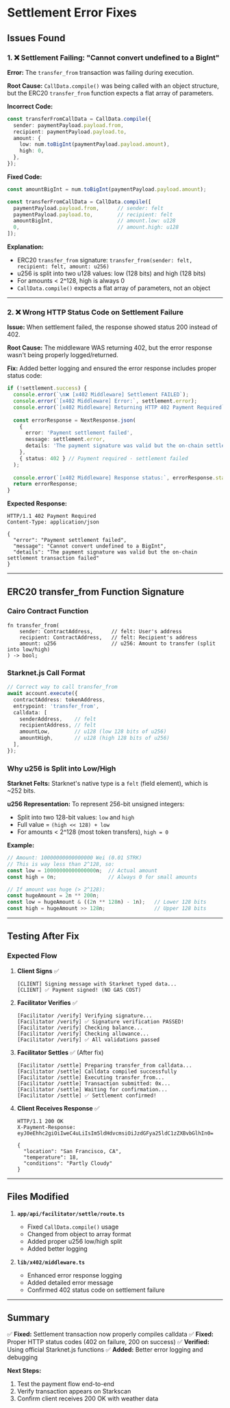 # Settlement Error Fixes

## Issues Found

### 1. ❌ Settlement Failing: "Cannot convert undefined to a BigInt"
**Error:** The `transfer_from` transaction was failing during execution.

**Root Cause:** `CallData.compile()` was being called with an object structure, but the ERC20 `transfer_from` function expects a flat array of parameters.

**Incorrect Code:**
```typescript
const transferFromCallData = CallData.compile({
  sender: paymentPayload.payload.from,
  recipient: paymentPayload.payload.to,
  amount: {
    low: num.toBigInt(paymentPayload.payload.amount),
    high: 0,
  },
});
```

**Fixed Code:**
```typescript
const amountBigInt = num.toBigInt(paymentPayload.payload.amount);

const transferFromCallData = CallData.compile([
  paymentPayload.payload.from,      // sender: felt
  paymentPayload.payload.to,        // recipient: felt
  amountBigInt,                     // amount.low: u128
  0,                                // amount.high: u128
]);
```

**Explanation:**
- ERC20 `transfer_from` signature: `transfer_from(sender: felt, recipient: felt, amount: u256)`
- u256 is split into two u128 values: low (128 bits) and high (128 bits)
- For amounts < 2^128, high is always 0
- `CallData.compile()` expects a flat array of parameters, not an object

---

### 2. ❌ Wrong HTTP Status Code on Settlement Failure
**Issue:** When settlement failed, the response showed status 200 instead of 402.

**Root Cause:** The middleware WAS returning 402, but the error response wasn't being properly logged/returned.

**Fix:** Added better logging and ensured the error response includes proper status code:

```typescript
if (!settlement.success) {
  console.error(`\n❌ [x402 Middleware] Settlement FAILED`);
  console.error(`[x402 Middleware] Error:`, settlement.error);
  console.error(`[x402 Middleware] Returning HTTP 402 Payment Required`);
  
  const errorResponse = NextResponse.json(
    {
      error: 'Payment settlement failed',
      message: settlement.error,
      details: 'The payment signature was valid but the on-chain settlement transaction failed',
    },
    { status: 402 } // Payment required - settlement failed
  );
  
  console.error(`[x402 Middleware] Response status:`, errorResponse.status);
  return errorResponse;
}
```

**Expected Response:**
```http
HTTP/1.1 402 Payment Required
Content-Type: application/json

{
  "error": "Payment settlement failed",
  "message": "Cannot convert undefined to a BigInt",
  "details": "The payment signature was valid but the on-chain settlement transaction failed"
}
```

---

## ERC20 transfer_from Function Signature

### Cairo Contract Function
```cairo
fn transfer_from(
    sender: ContractAddress,      // felt: User's address
    recipient: ContractAddress,   // felt: Recipient's address  
    amount: u256                  // u256: Amount to transfer (split into low/high)
) -> bool;
```

### Starknet.js Call Format
```typescript
// Correct way to call transfer_from
await account.execute({
  contractAddress: tokenAddress,
  entrypoint: 'transfer_from',
  calldata: [
    senderAddress,    // felt
    recipientAddress, // felt
    amountLow,        // u128 (low 128 bits of u256)
    amountHigh,       // u128 (high 128 bits of u256)
  ],
});
```

### Why u256 is Split into Low/High

**Starknet Felts:** Starknet's native type is a `felt` (field element), which is ~252 bits.

**u256 Representation:** To represent 256-bit unsigned integers:
- Split into two 128-bit values: `low` and `high`
- Full value = `(high << 128) + low`
- For amounts < 2^128 (most token transfers), `high = 0`

**Example:**
```typescript
// Amount: 10000000000000000 Wei (0.01 STRK)
// This is way less than 2^128, so:
const low = 10000000000000000n;  // Actual amount
const high = 0n;                 // Always 0 for small amounts

// If amount was huge (> 2^128):
const hugeAmount = 2n ** 200n;
const low = hugeAmount & ((2n ** 128n) - 1n);   // Lower 128 bits
const high = hugeAmount >> 128n;                // Upper 128 bits
```

---

## Testing After Fix

### Expected Flow

1. **Client Signs** ✅
   ```
   [CLIENT] Signing message with Starknet typed data...
   [CLIENT] ✅ Payment signed! (NO GAS COST)
   ```

2. **Facilitator Verifies** ✅
   ```
   [Facilitator /verify] Verifying signature...
   [Facilitator /verify] ✅ Signature verification PASSED!
   [Facilitator /verify] Checking balance...
   [Facilitator /verify] Checking allowance...
   [Facilitator /verify] ✅ All validations passed
   ```

3. **Facilitator Settles** ✅ (After fix)
   ```
   [Facilitator /settle] Preparing transfer_from calldata...
   [Facilitator /settle] Calldata compiled successfully
   [Facilitator /settle] Executing transfer_from...
   [Facilitator /settle] Transaction submitted: 0x...
   [Facilitator /settle] Waiting for confirmation...
   [Facilitator /settle] ✅ Settlement confirmed!
   ```

4. **Client Receives Response** ✅
   ```http
   HTTP/1.1 200 OK
   X-Payment-Response: eyJ0eEhhc2giOiIweC4uLiIsIm5ldHdvcmsiOiJzdGFya25ldC1zZXBvbGlhIn0=
   
   {
     "location": "San Francisco, CA",
     "temperature": 18,
     "conditions": "Partly Cloudy"
   }
   ```

---

## Files Modified

1. **`app/api/facilitator/settle/route.ts`**
   - Fixed `CallData.compile()` usage
   - Changed from object to array format
   - Added proper u256 low/high split
   - Added better logging

2. **`lib/x402/middleware.ts`**
   - Enhanced error response logging
   - Added detailed error message
   - Confirmed 402 status code on settlement failure

---

## Summary

✅ **Fixed:** Settlement transaction now properly compiles calldata
✅ **Fixed:** Proper HTTP status codes (402 on failure, 200 on success)
✅ **Verified:** Using official Starknet.js functions
✅ **Added:** Better error logging and debugging

**Next Steps:**
1. Test the payment flow end-to-end
2. Verify transaction appears on Starkscan
3. Confirm client receives 200 OK with weather data

